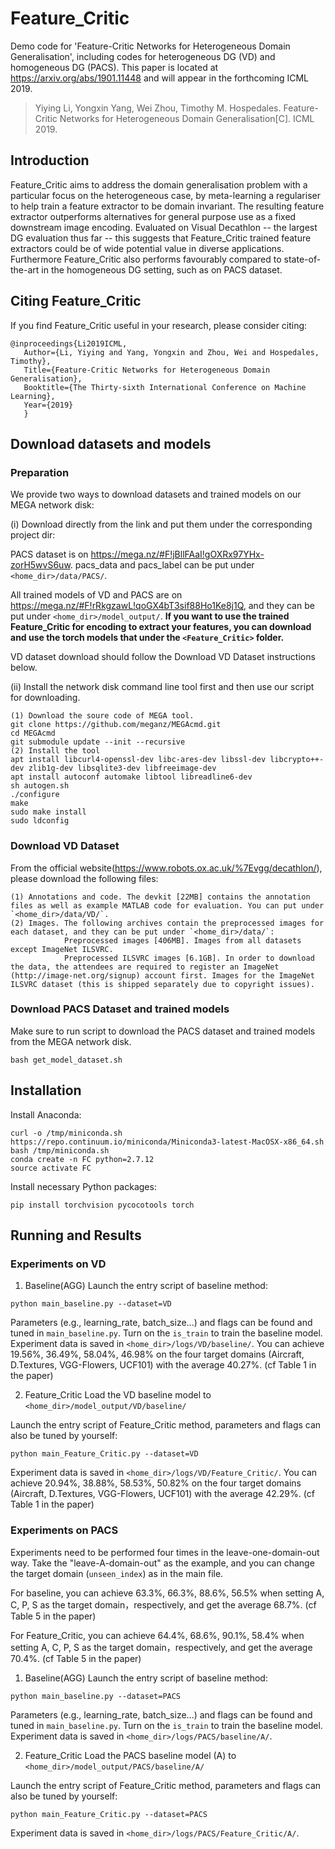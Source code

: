 # Feature_Critic
Demo code for 'Feature-Critic Networks for Heterogeneous Domain Generalisation', including codes for heterogeneous DG (VD) and homogeneous DG (PACS).
This paper is located at https://arxiv.org/abs/1901.11448 and will appear in the forthcoming ICML 2019.

>  Yiying Li, Yongxin Yang, Wei Zhou, Timothy M. Hospedales. Feature-Critic Networks for Heterogeneous Domain Generalisation[C]. ICML 2019.

## Introduction
Feature_Critic aims to address the domain generalisation problem with a particular focus on the heterogeneous case, by meta-learning a regulariser to help train a feature extractor to be domain invariant. The resulting feature extractor outperforms alternatives for general purpose use as a fixed downstream image encoding. Evaluated on Visual Decathlon -- the largest DG evaluation thus far -- this suggests that Feature_Critic trained feature extractors could be of wide potential value in diverse applications. Furthermore Feature_Critic also performs favourably compared to state-of-the-art in the homogeneous DG setting, such as on PACS dataset.

## Citing Feature_Critic
If you find Feature_Critic useful in your research, please consider citing:
 ```
 @inproceedings{Li2019ICML,
    Author={Li, Yiying and Yang, Yongxin and Zhou, Wei and Hospedales, Timothy},
    Title={Feature-Critic Networks for Heterogeneous Domain Generalisation},
    Booktitle={The Thirty-sixth International Conference on Machine Learning},
    Year={2019}
    }
 ```
 
 ## Download datasets and models
 
 ### Preparation
We provide two ways to download datasets and trained models on our MEGA network disk:

(i) Download directly from the link and put them under the corresponding project dir:

PACS dataset is on  https://mega.nz/#F!jBllFAaI!gOXRx97YHx-zorH5wvS6uw. pacs_data and pacs_label can be put under ```<home_dir>/data/PACS/```.


All trained models of VD and PACS are on  https://mega.nz/#F!rRkgzawL!qoGX4bT3sif88Ho1Ke8j1Q, and they can be put under `<home_dir>/model_output/`. **If you want to use the trained Feature_Critic for encoding to extract your features, you can download and use the torch models that under the ```<Feature_Critic>``` folder.**

VD dataset download should follow the Download VD Dataset instructions below.

(ii) Install the network disk command line tool first and then use our script for downloading.
```
(1) Download the soure code of MEGA tool.
git clone https://github.com/meganz/MEGAcmd.git
cd MEGAcmd
git submodule update --init --recursive
(2) Install the tool
apt install libcurl4-openssl-dev libc-ares-dev libssl-dev libcrypto++-dev zlib1g-dev libsqlite3-dev libfreeimage-dev
apt install autoconf automake libtool libreadline6-dev
sh autogen.sh
./configure
make
sudo make install
sudo ldconfig
```

### Download VD Dataset
From the official website(https://www.robots.ox.ac.uk/%7Evgg/decathlon/), please download the following files:
```
(1) Annotations and code. The devkit [22MB] contains the annotation files as well as example MATLAB code for evaluation. You can put under `<home_dir>/data/VD/`.
(2) Images. The following archives contain the preprocessed images for each dataset, and they can be put under `<home_dir>/data/`:
            Preprocessed images [406MB]. Images from all datasets except ImageNet ILSVRC.
            Preprocessed ILSVRC images [6.1GB]. In order to download the data, the attendees are required to register an ImageNet (http://image-net.org/signup) account first. Images for the ImageNet ILSVRC dataset (this is shipped separately due to copyright issues).
```

### Download PACS Dataset and trained models
Make sure to run script to download the PACS dataset and trained models from the MEGA network disk.
 ```
 bash get_model_dataset.sh
 ```

## Installation

Install Anaconda:
```
curl -o /tmp/miniconda.sh https://repo.continuum.io/miniconda/Miniconda3-latest-MacOSX-x86_64.sh
bash /tmp/miniconda.sh
conda create -n FC python=2.7.12
source activate FC
```
Install necessary Python packages:
```
pip install torchvision pycocotools torch
```

## Running and Results

### Experiments on VD
1. Baseline(AGG)
Launch the entry script of baseline method:
```
python main_baseline.py --dataset=VD
```
Parameters (e.g., learning_rate, batch_size...) and flags can be found and tuned in `main_baseline.py`. Turn on the `is_train` to train the baseline model.
Experiment data is saved in `<home_dir>/logs/VD/baseline/`. You can achieve 19.56%, 36.49%, 58.04%, 46.98% on the four target domains (Aircraft, D.Textures, VGG-Flowers, UCF101) with the average 40.27%. (cf Table 1 in the paper)

2. Feature_Critic
Load the VD baseline model to `<home_dir>/model_output/VD/baseline/`

Launch the entry script of Feature_Critic method, parameters and flags can also be tuned by yourself:
```
python main_Feature_Critic.py --dataset=VD
```
Experiment data is saved in `<home_dir>/logs/VD/Feature_Critic/`. You can achieve 20.94%, 38.88%, 58.53%, 50.82% on the four target domains (Aircraft, D.Textures, VGG-Flowers, UCF101) with the average 42.29%. (cf Table 1 in the paper)


### Experiments on PACS
Experiments need to be performed four times in the leave-one-domain-out way. Take the "leave-A-domain-out" as the example, and you can change the target domain (`unseen_index`) as in the main file.

For baseline, you can achieve 63.3%, 66.3%, 88.6%, 56.5% when setting A, C, P, S as the target domain，respectively, and get the average 68.7%. (cf Table 5 in the paper)

For Feature_Critic, you can achieve 64.4%, 68.6%, 90.1%, 58.4% when setting A, C, P, S as the target domain，respectively, and get the average 70.4%. (cf Table 5 in the paper)

1. Baseline(AGG)
Launch the entry script of baseline method:
```
python main_baseline.py --dataset=PACS
```
Parameters (e.g., learning_rate, batch_size...) and flags can be found and tuned in `main_baseline.py`. Turn on the `is_train` to train the baseline model.
Experiment data is saved in `<home_dir>/logs/PACS/baseline/A/`. 

2. Feature_Critic
Load the PACS baseline model (A) to `<home_dir>/model_output/PACS/baseline/A/`

Launch the entry script of Feature_Critic method, parameters and flags can also be tuned by yourself:
```
python main_Feature_Critic.py --dataset=PACS
```
Experiment data is saved in `<home_dir>/logs/PACS/Feature_Critic/A/`.


